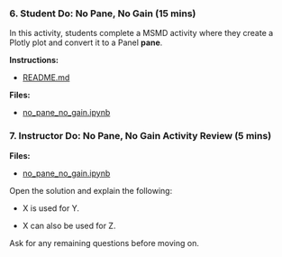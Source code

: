### 6. Student Do: No Pane, No Gain (15 mins)

In this activity, students complete a MSMD activity where they create a Plotly plot and convert it to a Panel **pane**.

**Instructions:**

* [README.md](Activities/06-Stu_Dashboard_Components/README.md)

**Files:**

* [no_pane_no_gain.ipynb](Activities/06-Stu_Dashboard_Components/Unsolved/Core/no_pane_no_gain.ipynb)

### 7. Instructor Do: No Pane, No Gain Activity Review (5 mins)

**Files:**

* [no_pane_no_gain.ipynb](Activities/06-Stu_Dashboard_Components/Unsolved/Core/no_pane_no_gain.ipynb)

Open the solution and explain the following:

* X is used for Y.

* X can also be used for Z.

Ask for any remaining questions before moving on.
